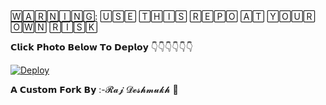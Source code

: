🅆🄰🅁🄽🄸🄽🄶: 🅄🅂🄴 🅃🄷🄸🅂 🅁🄴🄿🄾 🄰🅃 🅈🄾🅄🅁 🄾🅆🄽 🅁🄸🅂🄺

𝗖𝗹𝗶𝗰𝗸 𝗣𝗵𝗼𝘁𝗼 𝗕𝗲𝗹𝗼𝘄 𝗧𝗼 𝗗𝗲𝗽𝗹𝗼𝘆 👇👇👇👇👇👇

[![Deploy](https://telegra.ph/file/797acacdbfe43cac4c992.jpg)](https://heroku.com/deploy)



𝗔 𝗖𝘂𝘀𝘁𝗼𝗺 𝗙𝗼𝗿𝗸 𝗕𝘆 :-𝓡𝓪𝓳 𝓓𝓮𝓼𝓱𝓶𝓾𝓴𝓱 👑
